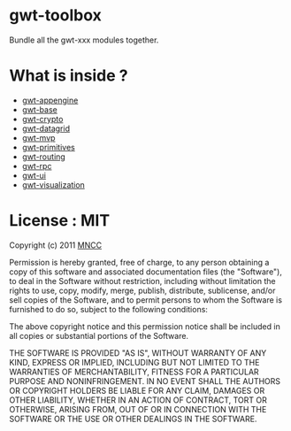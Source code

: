 gwt-toolbox
===========

Bundle all the gwt-xxx modules together.

What is inside ?
================

* [gwt-appengine](https://github.com/csavelief/gwt-appengine)
* [gwt-base](https://github.com/csavelief/gwt-base)
* [gwt-crypto](https://github.com/csavelief/gwt-crypto)
* [gwt-datagrid](https://github.com/csavelief/gwt-datagrid)
* [gwt-mvp](https://github.com/csavelief/gwt-mvp)
* [gwt-primitives](https://github.com/csavelief/gwt-primitives)
* [gwt-routing](https://github.com/csavelief/gwt-routing)
* [gwt-rpc](https://github.com/csavelief/gwt-rpc)
* [gwt-ui](https://github.com/csavelief/gwt-ui)
* [gwt-visualization](https://github.com/csavelief/gwt-visualization)

License : MIT
=============

Copyright (c) 2011 [MNCC](http://www.mncc.fr/)

Permission is hereby granted, free of charge, to any person obtaining a copy of this software and
associated documentation files (the "Software"), to deal in the Software without restriction,
including without limitation the rights to use, copy, modify, merge, publish, distribute,
sublicense, and/or sell copies of the Software, and to permit persons to whom the Software is
furnished to do so, subject to the following conditions:

The above copyright notice and this permission notice shall be included in all copies or
substantial portions of the Software.

THE SOFTWARE IS PROVIDED "AS IS", WITHOUT WARRANTY OF ANY KIND, EXPRESS OR IMPLIED, INCLUDING BUT
NOT LIMITED TO THE WARRANTIES OF MERCHANTABILITY, FITNESS FOR A PARTICULAR PURPOSE AND
NONINFRINGEMENT. IN NO EVENT SHALL THE AUTHORS OR COPYRIGHT HOLDERS BE LIABLE FOR ANY CLAIM,
DAMAGES OR OTHER LIABILITY, WHETHER IN AN ACTION OF CONTRACT, TORT OR OTHERWISE, ARISING FROM,
OUT OF OR IN CONNECTION WITH THE SOFTWARE OR THE USE OR OTHER DEALINGS IN THE SOFTWARE.

